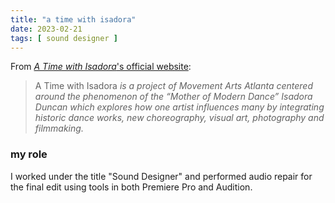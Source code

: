 ```yaml
---
title: "a time with isadora"
date: 2023-02-21
tags: [ sound designer ]
---
```

From [*A Time with Isadora*'s official website](https://www.atimewithisadora.org):

> A Time with Isadora *is a project of Movement Arts Atlanta centered around the phenomenon of the “Mother of Modern Dance” Isadora Duncan which explores how one artist influences many by integrating historic dance works, new choreography, visual art, photography and filmmaking.*

### my role

I worked under the title "Sound Designer" and performed audio repair for the final edit using tools in both Premiere Pro and Audition.
